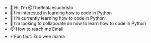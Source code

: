- 👋 Hi, I’m @TheRealJesuchristo
- 👀 I’m interested in learning how to code in Python
- 🌱 I’m currently learning how to code in Python
- 💞️ I’m looking to collaborate on how to learn how to code in Python
- 📫 How to reach me Email
- ⚡ Fun fact: Zoo wee mama

<!---
TheRealJesuchristo/TheRealJesuchristo is a ✨ special ✨ repository because its `README.md` (this file) appears on your GitHub profile.
You can click the Preview link to take a look at your changes.
--->
